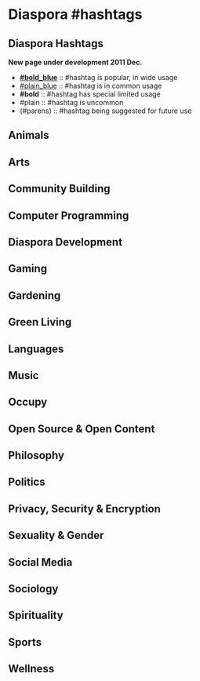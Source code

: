 # Diaspora #hashtags
## Diaspora Hashtags

**New page under development 2011 Dec.**

- **[\#bold_blue](#)** :: #hashtag is popular, in wide usage
- [\#plain_blue](#) :: #hashtag is in common usage
- **\#bold** :: #hashtag has special limited usage
- \#plain :: #hashtag is uncommon
- (\#parens) :: #hashtag being suggested for future use

## Animals

## Arts

## Community Building

## Computer Programming

## Diaspora Development

## Gaming

## Gardening

## Green Living

## Languages

## Music

## Occupy

## Open Source & Open Content

## Philosophy

## Politics

## Privacy, Security & Encryption

## Sexuality & Gender

## Social Media

## Sociology

## Spirituality

## Sports

## Wellness
